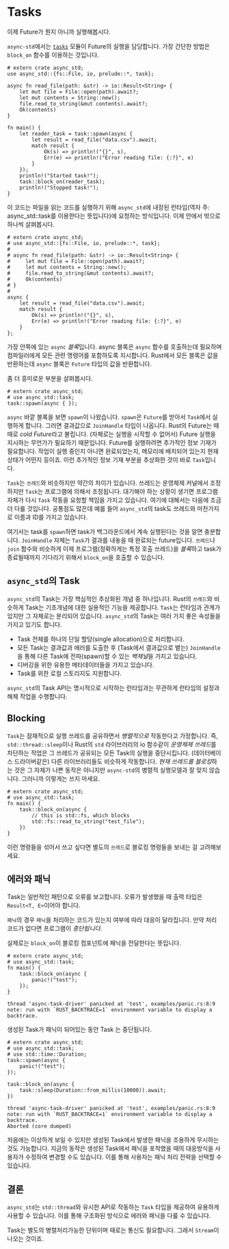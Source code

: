 # Tasks

이제 Future가 뭔지 아니까 실행해봅시다.

`async-std`에서는 [`tasks`][tasks] 모듈이 Future의 실행을 담당합니다. 가장 간단한 방법은 `block_on` 함수를 이용하는 것입니다.

```rust,edition2018
# extern crate async_std;
use async_std::{fs::File, io, prelude::*, task};

async fn read_file(path: &str) -> io::Result<String> {
    let mut file = File::open(path).await?;
    let mut contents = String::new();
    file.read_to_string(&mut contents).await?;
    Ok(contents)
}

fn main() {
    let reader_task = task::spawn(async {
        let result = read_file("data.csv").await;
        match result {
            Ok(s) => println!("{}", s),
            Err(e) => println!("Error reading file: {:?}", e)
        }
    });
    println!("Started task!");
    task::block_on(reader_task);
    println!("Stopped task!");
}
```

이 코드는 파일을 읽는 코드를 실행하기 위해 `async_std`에 내장된 런타임(역자 주: async_std::task를 이용한다는 뜻입니다)에 요청하는 방식입니다. 이제 안에서 밖으로 하나씩 살펴봅시다.

```rust,edition2018
# extern crate async_std;
# use async_std::{fs::File, io, prelude::*, task};
#
# async fn read_file(path: &str) -> io::Result<String> {
#     let mut file = File::open(path).await?;
#     let mut contents = String::new();
#     file.read_to_string(&mut contents).await?;
#     Ok(contents)
# }
#
async {
    let result = read_file("data.csv").await;
    match result {
        Ok(s) => println!("{}", s),
        Err(e) => println!("Error reading file: {:?}", e)
    }
};
```

가장 안쪽에 있는 `async` *블록*입니다. async 블록은 `async` 함수를 호출하는데 필요하며 컴파일러에게 모든 관련 명령어를 포함하도록 지시합니다. Rust에서 모든 블록은 값을 반환하는데 `async` 블록은 `Future` 타입의 값을 반환합니다.

좀 더 흥미로운 부분을 살펴봅시다.

```rust,edition2018
# extern crate async_std;
# use async_std::task;
task::spawn(async { });
```

`async` 바깥 블록을 보면 `spawn`이 나왔습니다. `spawn`은 `Future`를 받아서 `Task`에서 실행하게 합니다. 그러면 결과값으로 `JoinHandle` 타입이 나옵니다. Rust의 Future는 때때로 *cold Future*라고 불립니다. (자체로는 실행을 시작할 수 없어서) Future 실행을 지시하는 무언가가 필요하기 때문입니다. Future를 실행하려면 추가적인 정보 기재가 필요합니다. 작업이 실행 중인지 아니면 완료되었는지, 메모리에 배치되어 있는지 현재 상태가 어떤지 등이죠. 이런 추가적인 정보 기재 부분을 추상화한 것이 바로 `Task`입니다.

`Task`는 `쓰레드`와 비슷하지만 약간의 차이가 있습니다. 쓰레드는 운영체제 커널에서 조정하지만 `Task`는 프로그램에 의해서 조정됩니다. 대기해야 하는 상황이 생기면 프로그램 자체가 다시 `Task` 작동을 요청할 책임을 가지고 있습니다. 여기에 대해서는 다음에 조금 더 다룰 것입니다. 공통점도 많은데 예를 들어 `async_std`의 task도 쓰레드와 마찬가지로 이름과 ID를 가지고 있습니다.

여기서는 task를 `spawn`하면 task가 백그라운드에서 계속 실행된다는 것을 알면 충분합니다. `JoinHandle` 자체는 `Task`가 결과를 내놓을 때 완료되는 future입니다. `쓰레드`나 `join` 함수와 비슷하게 이제 프로그램(정확하게는 특정 호출 쓰레드)을 *블록*하고 task가 종료될때까지 기다리기 위해서 `block_on`을 호출할 수 있습니다.

## `async_std`의 Task

`async_std`의 Task는 가장 핵심적인 추상화된 개념 중 하나입니다. Rust의 `쓰레드`와 비슷하게 Task는 기초개념에 대한 실용적인 기능을 제공합니다. `Task`는 런타임과 관계가 있지만 그 자체로는 분리되어 있습니다. `async_std`의 Task는 여러 가지 좋은 속성들을 가지고 있기도 합니다.

- Task 전체를 하나의 단일 할당(single allocation)으로 처리합니다.
- 모든 Task는 결과값과 에러를 도출한 후 (Task에서 결과값으로 뱉는) `JoinHandle`을 통해 다른 Task에 전파(spawn)할 수 있는 *백채널*을 가지고 있습니다.
- 디버깅을 위한 유용한 메타데이터들을 가지고 있습니다.
- Task를 위한 로컬 스토리지도 지원합니다.

`async_std`의 Task API는 명시적으로 시작하는 런타임과는 무관하게 런타임의 설정과 해체 작업을 수행합니다.

## Blocking

`Task`는 잠재적으로 실행 쓰레드를 공유하면서 _병렬적으로_ 작동한다고 가정합니다. 즉, `std::thread::sleep`이나 Rust의 `std` 라이브러리의 io 함수같이 *운영체제 쓰레드*를 차단하는 작업은 그 쓰레드가 공유되는 모든 Task의 실행을 중단시킵니다. (데이터베이스 드라이버같은) 다른 라이브러리들도 비슷하게 작동합니다. *현재 쓰레드를 블로킹*하는 것은 그 자체가 나쁜 동작은 아니지만 `async-std`의 병렬적 실행모델과 잘 맞지 않습니다. 그러니까 이렇게는 쓰지 마세요.

```rust,edition2018
# extern crate async_std;
# use async_std::task;
fn main() {
    task::block_on(async {
        // this is std::fs, which blocks
        std::fs::read_to_string("test_file");
    })
}
```

이런 명령들을 섞어서 쓰고 싶다면 별도의 `쓰레드`로 블로킹 명령들을 보내는 걸 고려해보세요.

## 에러와 패닉

Task는 일반적인 패턴으로 오류를 보고합니다. 오류가 발생했을 때 출력 타입은 `Result<T, E>`이어야 합니다.

`패닉`의 경우 `패닉`을 처리하는 코드가 있는지 여부에 따라 대응이 달라집니다. 만약 처리 코드가 없다면 프로그램이 _중단됩니다_.

실제로는 `block_on`이 블로킹 컴포넌트에 패닉을 전달한다는 뜻입니다.

```rust,edition2018,should_panic
# extern crate async_std;
# use async_std::task;
fn main() {
    task::block_on(async {
        panic!("test");
    });
}
```

```text
thread 'async-task-driver' panicked at 'test', examples/panic.rs:8:9
note: run with `RUST_BACKTRACE=1` environment variable to display a backtrace.
```

생성된 Task가 패닉이 되어있는 동안 Task 는 중단됩니다.

```rust,edition2018,should_panic
# extern crate async_std;
# use async_std::task;
# use std::time::Duration;
task::spawn(async {
    panic!("test");
});

task::block_on(async {
    task::sleep(Duration::from_millis(10000)).await;
})
```

```text
thread 'async-task-driver' panicked at 'test', examples/panic.rs:8:9
note: run with `RUST_BACKTRACE=1` environment variable to display a backtrace.
Aborted (core dumped)
```

처음에는 이상하게 보일 수 있지만 생성된 Task에서 발생한 패닉을 조용하게 무시하는 것도 가능합니다. 지금의 동작은 생성된 Task에서 패닉을 포착했을 때의 대응방식을 사용자가 수정하여 변경할 수도 있습니다. 이를 통해 사용자는 패닉 처리 전략을 선택할 수 있습니다.

## 결론

`async_std`는 `std::thread`와 유시한 API로 작동하는 `Task` 타입을 제공하여 유용하게 사용할 수 있습니다. 이를 통해 구조화된 방식으로 에러와 패닉을 다룰 수 있습니다.

Task는 별도의 병렬처리가능한 단위이며 때로는 통신도 필요합니다. 그래서 `Stream`이 나오는 것이죠.

[tasks]: https://docs.rs/async-std/latest/async_std/task/index.html
